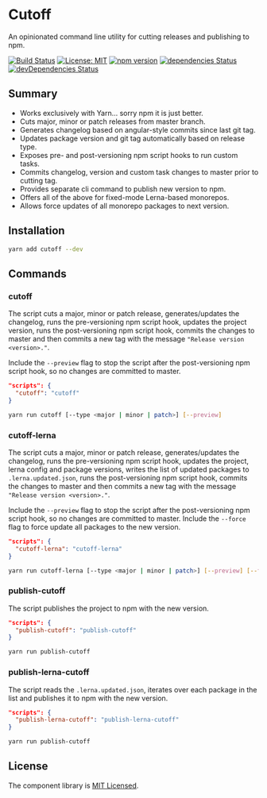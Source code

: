 # Cutoff

An opinionated command line utility for cutting releases and publishing to npm.

[![Build Status](https://travis-ci.org/dylanaubrey/cutoff.svg?branch=master)](https://travis-ci.org/dylanaubrey/cutoff)
[![License: MIT](https://img.shields.io/badge/License-MIT-yellow.svg)](https://github.com/dylanaubrey/cachemap/blob/master/LICENSE)
[![npm version](https://badge.fury.io/js/cutoff.svg)](https://badge.fury.io/js/cutoff)
[![dependencies Status](https://david-dm.org/dylanaubrey/cutoff/status.svg)](https://david-dm.org/dylanaubrey/cutoff)
[![devDependencies Status](https://david-dm.org/dylanaubrey/cutoff/dev-status.svg)](https://david-dm.org/dylanaubrey/cutoff?type=dev)

## Summary

* Works exclusively with Yarn... sorry npm it is just better.
* Cuts major, minor or patch releases from master branch.
* Generates changelog based on angular-style commits since last git tag.
* Updates package version and git tag automatically based on release type.
* Exposes pre- and post-versioning npm script hooks to run custom tasks.
* Commits changelog, version and custom task changes to master prior to cutting tag.
* Provides separate cli command to publish new version to npm.
* Offers all of the above for fixed-mode Lerna-based monorepos.
* Allows force updates of all monorepo packages to next version.

## Installation

```bash
yarn add cutoff --dev
```

## Commands

### cutoff

The script cuts a major, minor or patch release, generates/updates the changelog, runs the pre-versioning
npm script hook, updates the project version, runs the post-versioning npm script hook, commits the changes to master
and then commits a new tag with the message `"Release version <version>."`.

Include the `--preview` flag to stop the script after the post-versioning npm script hook, so no changes are
committed to master.

```json
"scripts": {
  "cutoff": "cutoff"
}
```

```bash
yarn run cutoff [--type <major | minor | patch>] [--preview]
```

### cutoff-lerna

The script cuts a major, minor or patch release, generates/updates the changelog, runs the pre-versioning npm script
hook, updates the project, lerna config and package versions, writes the list of updated packages to
`.lerna.updated.json`, runs the post-versioning npm script hook, commits the changes to master and then commits a new
tag with the message `"Release version <version>."`.

Include the `--preview` flag to stop the script after the post-versioning npm script hook, so no changes are
committed to master. Include the `--force` flag to force update all packages to the new version.

```json
"scripts": {
  "cutoff-lerna": "cutoff-lerna"
}
```

```bash
yarn run cutoff-lerna [--type <major | minor | patch>] [--preview] [--force]
```

### publish-cutoff

The script publishes the project to npm with the new version.

```json
"scripts": {
  "publish-cutoff": "publish-cutoff"
}
```

```bash
yarn run publish-cutoff
```

### publish-lerna-cutoff

The script reads the `.lerna.updated.json`, iterates over each package in the list and publishes it to npm with the
new version.

```json
"scripts": {
  "publish-lerna-cutoff": "publish-lerna-cutoff"
}
```

```bash
yarn run publish-cutoff
```

## License

The component library is [MIT Licensed](LICENSE).
